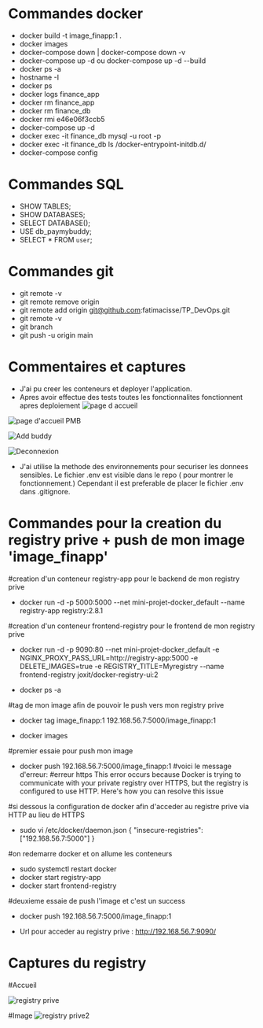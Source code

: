 # Commandes docker

- docker build -t image_finapp:1 .
- docker images
- docker-compose down | docker-compose down -v
- docker-compose up -d ou docker-compose up -d --build
- docker ps -a  
- hostname -I
- docker ps
- docker logs finance_app
- docker rm finance_app
- docker rm finance_db
- docker rmi e46e06f3ccb5
- docker-compose up -d
- docker exec -it finance_db mysql -u root -p
- docker exec -it finance_db ls /docker-entrypoint-initdb.d/
- docker-compose config
  



# Commandes SQL
- SHOW TABLES;
- SHOW DATABASES;
- SELECT DATABASE();
- USE db_paymybuddy;
- SELECT * FROM `user`;


# Commandes git
- git remote -v
- git remote remove origin
- git remote add origin git@github.com:fatimacisse/TP_DevOps.git
- git remote -v
- git branch
- git push -u origin main

# Commentaires et captures

- J'ai pu creer les conteneurs et deployer l'application.
- Apres avoir effectue des tests toutes les fonctionnalites fonctionnent apres deploiement
![page d accueil](https://github.com/user-attachments/assets/3a980d33-43eb-4175-adbd-1718ced07670)

![page d'accueil PMB](https://github.com/user-attachments/assets/39a705a6-ce5c-492b-bdb8-dd5e04e2c2f1)

![Add buddy](https://github.com/user-attachments/assets/b92d3ee6-e1b9-4bca-8475-b6cc84ca6864)

![Deconnexion](https://github.com/user-attachments/assets/2319d4d1-53a9-4103-8205-b0be105e4b17)



- J'ai utilise la methode des environnements pour securiser les donnees sensibles. Le fichier .env est visible dans le repo ( pour montrer le fonctionnement.) Cependant il est preferable de placer le fichier .env dans .gitignore.


# Commandes pour la creation du registry prive + push de mon image 'image_finapp'

#creation d'un conteneur registry-app pour le backend de mon registry prive
- docker run -d -p 5000:5000 --net  mini-projet-docker_default --name registry-app registry:2.8.1

#creation d'un conteneur frontend-registry pour le frontend de mon registry prive
- docker run -d -p 9090:80 --net mini-projet-docker_default -e NGINX_PROXY_PASS_URL=http://registry-app:5000 -e DELETE_IMAGES=true -e REGISTRY_TITLE=Myregistry --name frontend-registry joxit/docker-registry-ui:2

- docker ps -a
  
#tag de mon image afin de pouvoir le push vers mon registry prive
- docker tag image_finapp:1 192.168.56.7:5000/image_finapp:1

- docker images

#premier essaie pour push mon image
- docker push 192.168.56.7:5000/image_finapp:1 
#voici le message d'erreur:
#erreur https This error occurs because Docker is trying to communicate with your private registry over HTTPS, but the registry is configured to use HTTP. Here's how you can resolve this issue


#si dessous la configuration de docker afin d'acceder au registre prive via HTTP au lieu de HTTPS
- sudo vi /etc/docker/daemon.json
	{
  "insecure-registries": ["192.168.56.7:5000"]
        }

#on redemarre docker et on allume les conteneurs
-  sudo systemctl restart docker
- docker start registry-app  
- docker start frontend-registry  

#deuxieme essaie de push l'image et c'est un success
- docker push 192.168.56.7:5000/image_finapp:1

- Url pour acceder au registry prive : http://192.168.56.7:9090/

# Captures du registry
#Accueil

![registry prive](https://github.com/user-attachments/assets/8d0b296c-9ee7-4084-9e0f-f96e84cf7264)

#Image
![registry prive2](https://github.com/user-attachments/assets/e28eb45d-46a9-4c7b-9ad7-429ed39bfaa4)





